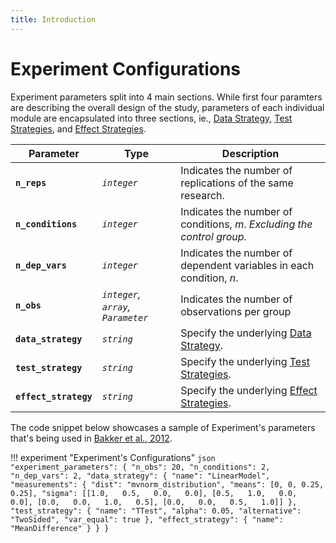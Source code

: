 ```yaml
---
title: Introduction
---
```


# Experiment Configurations

Experiment parameters split into 4 main sections. While first four paramters are describing the overall design of the study, parameters of each individual module are encapsulated into three sections, ie., [Data Strategy](data-strategies.md), [Test Strategies](test-strategies.md), and [Effect  Strategies](effect-strategies.md).

| Parameter | Type | Description |
|----|---|----|
| **`n_reps`** | *`integer`* | Indicates the number of replications of the same research.  |
| **`n_conditions`** | *`integer`* | Indicates the number of conditions, *m*. *Excluding the control group.*  |
| **`n_dep_vars`** | *`integer`* | Indicates the number of dependent variables in each condition, *n*. |
| **`n_obs`** | *`integer`, `array`, `Parameter`* | Indicates the number of observations per group  |
| **`data_strategy`** | *`string`* | Specify the underlying [Data Strategy](/data-strategies.md). |
| **`test_strategy`** | *`string`* | Specify the underlying [Test Strategies](test-strategies.md). |
| **`effect_strategy`** | *`string`* | Specify the underlying [Effect Strategies](effect-strategies.md). |


The code snippet below showcases a sample of Experiment's parameters that's being used in [Bakker et al., 2012](bakker_et_al_2012.md).


!!! experiment "Experiment's Configurations"
	```json
      "experiment_parameters": {
        "n_obs": 20,
        "n_conditions": 2,
        "n_dep_vars": 2,
        "data_strategy": {
          "name": "LinearModel",
          "measurements": {
              "dist": "mvnorm_distribution",
              "means": [0, 0, 0.25, 0.25],
              "sigma": [[1.0,   0.5,   0.0,   0.0],
                        [0.5,   1.0,   0.0,   0.0],
                        [0.0,   0.0,   1.0,   0.5],
                        [0.0,   0.0,   0.5,   1.0]]
        },
        "test_strategy": {
          "name": "TTest",
          "alpha": 0.05,
          "alternative": "TwoSided",
          "var_equal": true
        },
        "effect_strategy": {
          "name": "MeanDifference"
        }
      }
    }
	```